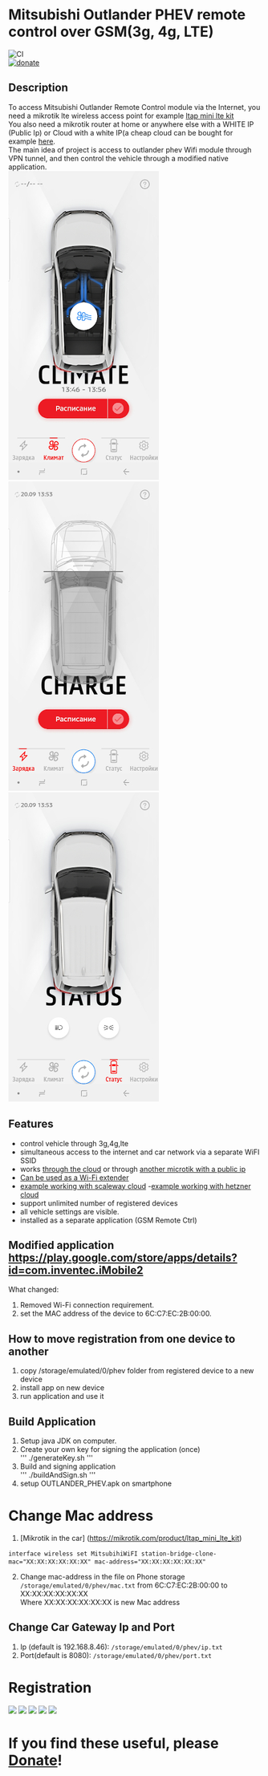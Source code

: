 # Mitsubishi Outlander PHEV remote control over GSM(3g, 4g, LTE)

![CI](https://github.com/vzakharchenko/remote-ctrl-gsm/workflows/CI/badge.svg)  
[![donate](https://www.paypalobjects.com/en_US/i/btn/btn_donateCC_LG.gif)](https://secure.wayforpay.com/button/bca19c6085e34)  

## Description

To access Mitsubishi Outlander Remote Control module via the Internet, you need a mikrotik lte wireless access point for example [ltap mini lte kit](https://mikrotik.com/product/ltap_mini_lte_kit)  
You also need a mikrotik router at home or anywhere else with a WHITE IP (Public Ip) or Cloud with a white IP(a cheap cloud can be bought for example [here](https://www.scaleway.com/en/).  
The main idea of project is access to outlander phev Wifi module through VPN tunnel, and then control  the vehicle through a modified native application.  
![img1](./img/Screenshot_20200920-135109_GSM%20Remote%20Ctrl.jpg)
![img2](./img/Screenshot_20200920-135328_GSM%20Remote%20Ctrl.jpg)
![img4](./img/Screenshot_20200920-135343_GSM%20Remote%20Ctrl.jpg)

## Features
 - control vehicle through 3g,4g,lte
 - simultaneous access to the internet and car network via a separate WiFI SSID
 - works [through the cloud](./cloud) or through [another microtik with a public ip](https://github.com/vzakharchenko/remote-ctrl-gsm/wiki/gsm-extender-home)  
 - [Can be used as a Wi-Fi extender](https://github.com/vzakharchenko/remote-ctrl-gsm/wiki/WiFi-Extender)  
 - [example working with scaleway cloud](https://github.com/vzakharchenko/remote-ctrl-gsm/wiki/gsm-extender-scaleway-cloud)
  -[example working with hetzner cloud](https://github.com/vzakharchenko/remote-ctrl-gsm/wiki/gsm-extender-hetzner-cloud)
 - support unlimited number of registered devices
 - all vehicle settings are visible.
 - installed as a separate application (GSM Remote Ctrl)


## Modified application https://play.google.com/store/apps/details?id=com.inventec.iMobile2
What changed:
1. Removed Wi-Fi connection requirement.
2. set the MAC address of the device to 6C:C7:EC:2B:00:00.

## How to move registration from one device to another
1. copy /storage/emulated/0/phev folder from registered device to a new device
2. install app on new device
3. run application and use it

## Build Application
1. Setup java JDK on computer.
2. Create your own key for signing the application (once)  
'''
./generateKey.sh
'''
3. Build and signing application  
'''
./buildAndSign.sh
'''
3. setup OUTLANDER_PHEV.apk on smartphone  


# Change Mac address
1.  [Mikrotik in the car] (https://mikrotik.com/product/ltap_mini_lte_kit)  
```
interface wireless set MitsubihiWiFI station-bridge-clone-mac="XX:XX:XX:XX:XX:XX" mac-address="XX:XX:XX:XX:XX:XX"
```
2. Change mac-address in the file on Phone storage ```/storage/emulated/0/phev/mac.txt``` from 6C:C7:EC:2B:00:00 to XX:XX:XX:XX:XX:XX  
Where XX:XX:XX:XX:XX:XX is new Mac address  

## Change Car Gateway Ip and Port
1. Ip (default is 192.168.8.46): 
```/storage/emulated/0/phev/ip.txt```  
2. Port(default is 8080):
```/storage/emulated/0/phev/port.txt```


# Registration

![](/img/Screenshot_20200920-140020_GSM%20Remote%20Ctrl.jpg)
![](/img/Screenshot_20200920-140025_GSM%20Remote%20Ctrl.jpg)
![](/img/Screenshot_20200920-140033_GSM%20Remote%20Ctrl.jpg)
![](/img/Screenshot_20200920-140038_GSM%20Remote%20Ctrl.jpg)
![](/img/selectSSID.png)


# If you find these useful, please [Donate](https://secure.wayforpay.com/button/bca19c6085e34)!

